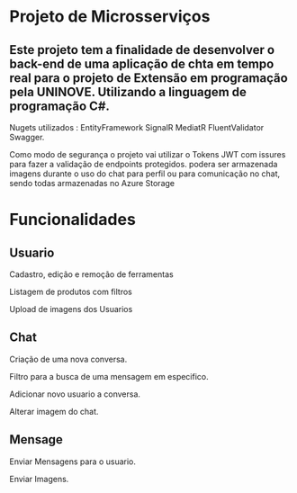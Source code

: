 # Projeto de Microsserviços

Este projeto tem a finalidade de desenvolver o back-end de uma aplicação de chta em tempo real para o projeto de Extensão em programação pela UNINOVE. Utilizando a linguagem de programação C#.
-
Nugets utilizados : EntityFramework
                    SignalR
                    MediatR
                    FluentValidator
                    Swagger.
                    
Como modo de segurança o projeto vai utilizar o Tokens JWT com issures para fazer a validação de endpoints protegidos.
podera ser armazenada imagens durante o uso do chat para perfil ou para comunicação no chat, sendo todas armazenadas no Azure Storage

Funcionalidades
=
 Usuario
-
Cadastro, edição e remoção de ferramentas

Listagem de produtos com filtros

Upload de imagens dos Usuarios

Chat
-
Criação de uma nova conversa.

Filtro para a busca de uma mensagem em especifico.

Adicionar novo usuario a conversa.

Alterar imagem do chat.

Mensage
-
Enviar Mensagens para o usuario.

Enviar Imagens.

